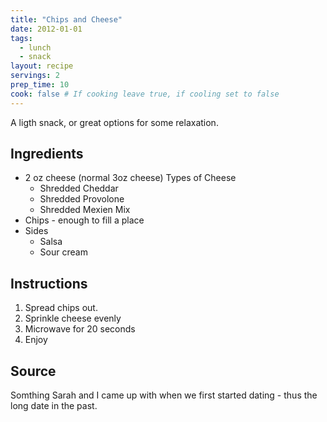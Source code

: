 ```yaml
---
title: "Chips and Cheese"
date: 2012-01-01
tags: 
  - lunch
  - snack
layout: recipe
servings: 2
prep_time: 10
cook: false # If cooking leave true, if cooling set to false
---
```


A ligth snack, or great options for some relaxation.

## Ingredients

- 2 oz cheese (normal 3oz cheese)  Types of Cheese
  - Shredded Cheddar
  - Shredded Provolone
  - Shredded Mexien Mix
- Chips - enough to fill a place
- Sides
  - Salsa
  - Sour cream

## Instructions

1. Spread chips out.
2. Sprinkle cheese evenly
3. Microwave for 20 seconds
4. Enjoy

## Source

Somthing Sarah and I came up with when we first started dating - thus the long date in the past.

